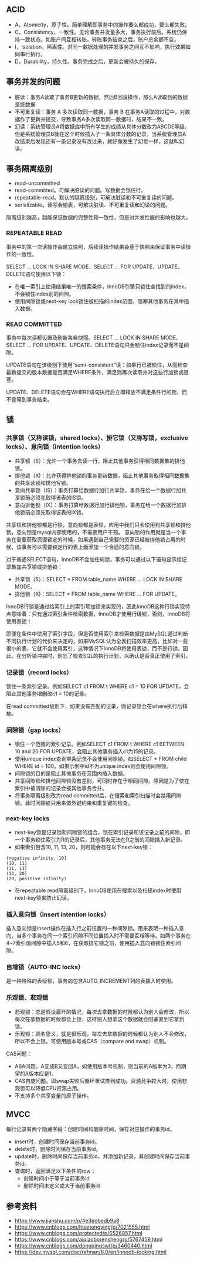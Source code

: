## ACID

* A，Atomicity，原子性。简单理解即事务中的操作要么都成功，要么都失败。
* C，Consistency，一致性。无论事务并发量多大，事务执行前后，系统仍保持一致状态。如账户间互相转账，转账事务结束之后，账户总余额不变。
* I，Isolation，隔离性。对同一数据处理的并发事务之间互不影响，执行效果如同串行执行。
* D，Durability，持久性。事务完成之后，更新会被持久的保存。

## 事务并发的问题

* 脏读：事务A读取了事务B更新的数据，然后B回滚操作，那么A读取到的数据是脏数据
* 不可重复读：事务 A 多次读取同一数据，事务 B 在事务A读取的过程中，对数据作了更新并提交，导致事务A多次读取同一数据时，结果不一致。
* 幻读：系统管理员A将数据库中所有学生的成绩从具体分数改为ABCDE等级，但是系统管理员B就在这个时候插入了一条具体分数的记录，当系统管理员A改结束后发现还有一条记录没有改过来，就好像发生了幻觉一样，这就叫幻读。

## 事务隔离级别

* read-uncommitted
* read-committed。可解决脏读的问题。写数据会锁住行。
* repeatable-read。默认的隔离级别，可解决脏读和不可重复读的问题。
* serializable。读写会锁表，可解决脏读、不可重复读和幻读的问题。

隔离级别越高，越能保证数据的完整性和一致性，但是对并发性能的影响也越大。

### REPEATABLE READ

事务中的第一次读操作会建立快照，后续读操作结果会基于快照来保证事务中读操作的一致性。

SELECT ... LOCK IN SHARE MODE、SELECT ... FOR UPDATE、UPDATE、DELETE语句使用以下锁：

* 在唯一索引上使用结果唯一的搜索条件，InnoDB引擎只锁住查找到的index，不会锁住index前的间隙。
* 使用间隙锁或next-key lock锁住被扫描的index范围，阻塞其他事务在其中插入数据。

### READ COMMITTED

事务中每次读都设置及刷新各自快照。SELECT ... LOCK IN SHARE MODE、SELECT ... FOR UPDATE、UPDATE、DELETE语句只会锁住index记录而不是间隙。

UPDATE语句在该级别下使用“semi-consistent”读：如果行已被锁住，从而检查最新提交的版本数据是否满足WHERE条件，满足则再次读取并对这些行加锁或阻塞。

UPDATE、DELETE语句会在WHERE语句执行后立即释放不满足条件行的锁，而不是等到事务结束。

## 锁

### 共享锁（又称读锁，shared locks）、排它锁（又称写锁，exclusive locks）、意向锁（intention locks）

* 共享锁（S）：允许一个事务去读一行，阻止其他事务获得相同数据集的排他锁。
* 排他锁（X)：允许获得排他锁的事务更新数据，阻止其他事务取得相同数据集的共享读锁和排他写锁。
* 意向共享锁（IS）：事务打算给数据行加行共享锁，事务在给一个数据行加共享锁前必须先取得该表的IS锁。
* 意向排他锁（IX）：事务打算给数据行加行排他锁，事务在给一个数据行加排他锁前必须先取得该表的IX锁。

共享锁和排他锁都是行锁，意向锁都是表锁，应用中我们只会使用到共享锁和排他锁，意向锁是mysql内部使用的，不需要用户干预。
意向锁的作用就是当一个事务在需要获取资源锁定的时候，如果遇到自己需要的资源已经被排他锁占用的时候，该事务可以需要锁定行的表上面添加一个合适的意向锁。

对于普通SELECT语句，InnoDB不会加任何锁，事务可以通过以下语句显示给记录集加共享锁或排他锁：
* 共享锁（S）：SELECT * FROM table_name WHERE ... LOCK IN SHARE MODE。
* 排他锁（X)：SELECT * FROM table_name WHERE ... FOR UPDATE。

InnoDB行锁是通过给索引上的索引项加锁来实现的，因此InnoDB这种行锁实现特点意味着：只有通过索引条件检索数据，InnoDB才使用行级锁，否则，InnoDB将使用表锁！

即便在条件中使用了索引字段，但是否使用索引来检索数据是由MySQL通过判断不同执行计划的代价来决定的，如果MySQL认为全表扫描效率更高，比如对一些很小的表，它就不会使用索引，这种情况下InnoDB将使用表锁，而不是行锁。因此，在分析锁冲突时，别忘了检查SQL的执行计划，以确认是否真正使用了索引。

### 记录锁（record locks）

锁住一条索引记录。例如SELECT c1 FROM t WHERE c1 = 10 FOR UPDATE，会阻止其他事务增删改c1 = 10的记录。

在read committed级别下，如果没有匹配的记录，则记录锁会在where执行后释放。

### 间隙锁（gap locks）

* 锁住一个范围的索引记录。例如SELECT c1 FROM t WHERE c1 BETWEEN 10 and 20 FOR UPDATE，会阻止其他事务插入c1为15的记录。
* 使用unique index查询单条记录不会使用间隙锁。如SELECT * FROM child WHERE id = 100。如果示例中id不为unique index则会使用间隙锁。
* 间隙锁的目的是阻止其他事务在范围内插入数据。
* 共享间隙锁和排他间隙锁没有差别，可同时存在于相同间隙。原因是为了使在索引中被清除的记录会被其他事务合并。
* 将事务隔离级别改为read committed后，在搜索和索引扫描时会禁用间隙锁。此时间隙锁只用来做外键约束和重复键的检查。

### next-key locks

* next-key锁是记录锁和间隙锁的组合，锁在索引记录和该记录之前的间隙，即一个事务锁住索引为R的记录后，其他事务无法在R之前的间隙插入新记录。
* 如果索引包含10, 11, 13, 20，则可能会存在以下next-key锁：
```
(negative infinity, 10]
(10, 11]
(11, 13]
(13, 20]
(20, positive infinity)
```
* 在repeatable read隔离级别下，InnoDB使用在搜索以及扫描index时使用next-key锁来防止幻读。

### 插入意向锁（insert intention locks）

插入意向锁是insert操作在插入行之前设置的一种间隙锁。用来表明一种插入意向，当多个事务在同一个索引间隙不同位置插入时不需要互相等待。如两个事务在4~7索引值间隙中插入5和6，在获取排它锁之前，使用插入意向锁锁住索引间隙。

### 自增锁（AUTO-INC locks）

是一种特殊的表级锁，事务向包含AUTO_INCREMENT列的表插入时使用。

### 乐观锁、悲观锁

* 悲观锁：总是假设最坏的情况，每次去拿数据的时候都认为别人会修改，所以每次在拿数据的时候都会上锁，这样别人想拿这个数据就会阻塞直到它拿到锁。
* 乐观锁：顾名思义，就是很乐观，每次去拿数据的时候都认为别人不会修改，所以不会上锁。可使用版本号或CAS（compare and swap）机制。

CAS问题：
* ABA问题。A变成B又变回A，如使用版本号机制，则当前的A版本为3，而期望的A版本应是1。
* CAS自旋问题。即swap失败后循环重试直到成功。资源竞争较大时，使用悲观锁可以降低CPU资源占用。
* 不支持多个共享变量的原子操作。

## MVCC

每行记录有两个隐藏字段：创建时间和删除时间，保存对应操作的事务id。

* insert时，创建时间保存当前事务id。
* delete时，删除时间保存当前事务id。
* update时，删除时间保存当前事务id，并添加新记录，其创建时间保存当前事务id。
* 查询时，返回满足以下条件的row：
  * 创建时间小于等于当前事务id
  * 删除时间未定义或大于当前事务id

## 参考资料

* https://www.jianshu.com/p/4e3edbedb9a8
* https://www.cnblogs.com/huanongying/p/7021555.html
* https://www.cnblogs.com/protected/p/6526857.html
* https://www.cnblogs.com/aipiaoborensheng/p/5767459.html
* https://www.cnblogs.com/dongqingswt/p/3460440.html
* https://dev.mysql.com/doc/refman/8.0/en/innodb-locking.html
